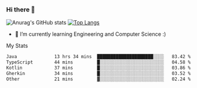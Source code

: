 ### Hi there 👋

![Anurag's GitHub stats](https://github-readme-stats.vercel.app/api?username=MatteoIorio11&show_icons=true&theme=dark) 
[![Top Langs](https://github-readme-stats.vercel.app/api/top-langs/?username=MatteoIorio11&theme=dark)](https://github.com/MatteoIorio11/github-readme-stats)

- 🌱 I’m currently learning Engineering and Computer Science :)

<!--
**MatteoIorio11/MatteoIorio11** is a ✨ _special_ ✨ repository because its `README.md` (this file) appears on your GitHub profile.

Here are some ideas to get you started:

- 🔭 I’m currently working on ...
- 🌱 I’m currently learning ...
- 👯 I’m looking to collaborate on ...
- 🤔 I’m looking for help with ...
- 💬 Ask me about ...
- 📫 How to reach me: ...
- 😄 Pronouns: ...
- ⚡ Fun fact: ...
-->
My Stats
<!--START_SECTION:waka-->

```txt
Java              13 hrs 34 mins  █████████████████████░░░░   83.42 %
TypeScript        44 mins         █░░░░░░░░░░░░░░░░░░░░░░░░   04.58 %
Kotlin            37 mins         █░░░░░░░░░░░░░░░░░░░░░░░░   03.86 %
Gherkin           34 mins         █░░░░░░░░░░░░░░░░░░░░░░░░   03.52 %
Other             21 mins         ▓░░░░░░░░░░░░░░░░░░░░░░░░   02.24 %
```

<!--END_SECTION:waka-->
